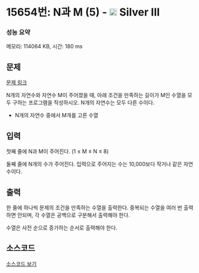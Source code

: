 # 15654번: N과 M (5) - <img src="https://static.solved.ac/tier_small/8.svg" style="height:20px" /> Silver III

<!-- performance -->
### 성능 요약
메모리: 114064 KB, 시간: 180 ms
<!-- end -->

## 문제

[문제 링크](https://boj.kr/15654)


<p>N개의 자연수와 자연수 M이 주어졌을 때, 아래 조건을 만족하는 길이가 M인 수열을 모두 구하는 프로그램을 작성하시오. N개의 자연수는 모두 다른 수이다.</p>

<ul>
<li>N개의 자연수 중에서 M개를 고른 수열</li>
</ul>



## 입력


<p>첫째 줄에 N과 M이 주어진다. (1 ≤ M ≤ N ≤ 8)</p>

<p>둘째 줄에 N개의 수가 주어진다. 입력으로 주어지는 수는 10,000보다 작거나 같은 자연수이다.</p>



## 출력


<p>한 줄에 하나씩 문제의 조건을 만족하는 수열을 출력한다. 중복되는 수열을 여러 번 출력하면 안되며, 각 수열은 공백으로 구분해서 출력해야 한다.</p>

<p>수열은 사전 순으로 증가하는 순서로 출력해야 한다.</p>



## 소스코드

[소스코드 보기](N과%20M%20(5).py)